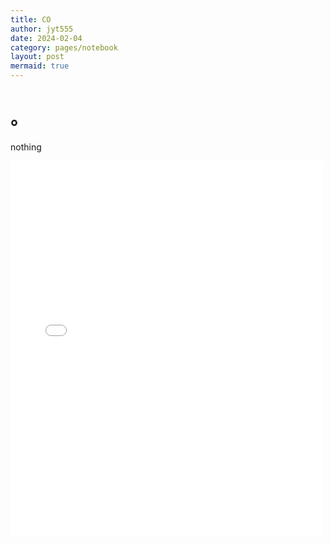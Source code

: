 ```yaml
---
title: CO
author: jyt555
date: 2024-02-04
category: pages/notebook
layout: post
mermaid: true
---
```


# 。

nothing

<embed src="../../working.pdf" width="500" height="600" type="application/pdf">


